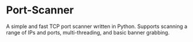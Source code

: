 # Port-Scanner
A simple and fast TCP port scanner written in Python. Supports scanning a range of IPs and ports, multi-threading, and basic banner grabbing.
